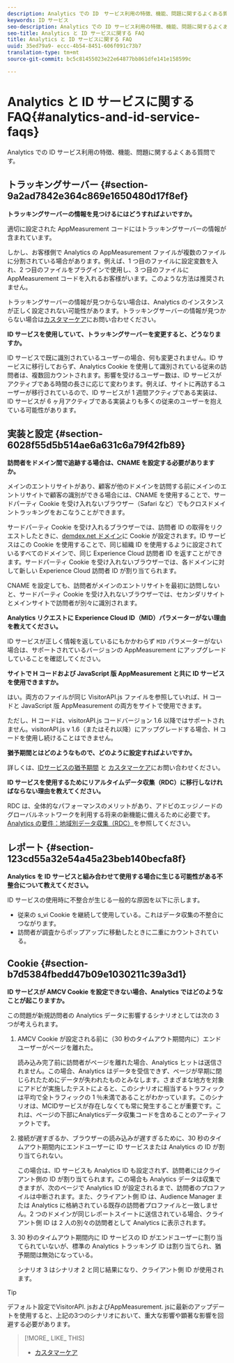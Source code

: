```yaml
---
description: Analytics での ID　サービス利用の特徴、機能、問題に関するよくある質問です。
keywords: ID サービス
seo-description: Analytics での ID サービス利用の特徴、機能、問題に関するよくある質問です。
seo-title: Analytics と ID サービスに関する FAQ
title: Analytics と ID サービスに関する FAQ
uuid: 35ed79a9- eccc-4b54-8451-606f091c73b7
translation-type: tm+mt
source-git-commit: bc5c81455023e22e64877bb861dfe141e158599c

---
```



# Analytics と ID サービスに関する FAQ{#analytics-and-id-service-faqs}

Analytics での ID サービス利用の特徴、機能、問題に関するよくある質問です。

## トラッキングサーバー {#section-9a2ad7842e364c869e1650480d17f8ef}

**トラッキングサーバーの情報を見つけるにはどうすればよいですか。**

適切に設定された AppMeasurement コードにはトラッキングサーバーの情報が含まれています。

しかし、お客様側で Analytics の AppMeasurement ファイルが複数のファイルに分割されている場合があります。例えば、1 つ目のファイルに設定変数を入れ、2 つ目のファイルをプラグインで使用し、3 つ目のファイルに AppMeasurement コードを入れるお客様がいます。このような方法は推奨されません。

トラッキングサーバーの情報が見つからない場合は、Analytics のインスタンスが正しく設定されない可能性があります。トラッキングサーバーの情報が見つからない場合は[カスタマーケア](https://helpx.adobe.com/marketing-cloud/contact-support.html)にお問い合わせください。

**ID サービスを使用していて、トラッキングサーバーを変更すると、どうなりますか。**

ID サービスで既に識別されているユーザーの場合、何も変更されません。ID サービスに移行しておらず、Analytics Cookie を使用して識別されている従来の訪問者は、複数回カウントされます。影響を受けるユーザー数は、ID サービスがアクティブである時間の長さに応じて変わります。例えば、サイトに再訪するユーザーが移行されているので、ID サービスが 1 週間アクティブである実装は、ID サービスが 6 ヶ月アクティブである実装よりも多くの従来のユーザーを抱えている可能性があります。

## 実装と設定 {#section-6028f55d5b514ae6a631c6a79f42fb89}

**訪問者をドメイン間で追跡する場合は、CNAME を設定する必要がありますか。**

メインのエントリサイトがあり、顧客が他のドメインを訪問する前にメインのエントリサイトで顧客の識別ができる場合には、CNAME を使用することで、サードパーティ Cookie を受け入れないブラウザー（Safari など）でもクロスドメイントラッキングをおこなうことができます。

サードパーティ Cookie を受け入れるブラウザーでは、訪問者 ID の取得をリクエストしたときに、[demdex.net ドメイン](https://marketing.adobe.com/resources/help/en_US/aam/demdex-calls.html)に Cookie が設定されます。ID サービスはこの Cookie を使用することで、同じ組織 ID を使用するように設定されているすべてのドメインで、同じ Experience Cloud 訪問者 ID を返すことができます。サードパーティ Cookie を受け入れないブラウザーでは、各ドメインに対して新しい Experience Cloud 訪問者 ID が割り当てられます。

CNAME を設定しても、訪問者がメインのエントリサイトを最初に訪問しないと、サードパーティ Cookie を受け入れないブラウザーでは、セカンダリサイトとメインサイトで訪問者が別々に識別されます。

**Analytics リクエストに Experience Cloud ID（MID）パラメーターがない理由を教えてください。**

ID サービスが正しく情報を返しているにもかかわらず `MID` パラメーターがない場合は、サポートされているバージョンの AppMeasurement にアップグレードしていることを確認してください。

**サイトで H コードおよび JavaScript 版 AppMeasurement と共に ID サービスを使用できますか。**

はい。両方のファイルが同じ VisitorAPI.js ファイルを参照していれば、H コードと JavaScript 版 AppMeasurement の両方をサイトで使用できます。

ただし、H コードは、visitorAPI.js コードバージョン 1.6 以降ではサポートされません。visitorAPI.js v 1.6（またはそれ以降）にアップグレードする場合、H コードを使用し続けることはできません。

**猶予期間とはどのようなもので、どのように設定すればよいですか。**

詳しくは、[IDサービスの猶予期間](../reference/analytics-reference/grace-period.md) と [カスタマーケア](https://helpx.adobe.com/marketing-cloud/contact-support.html)にお問い合わせください。

**ID サービスを使用するためにリアルタイムデータ収集（RDC）に移行しなければならない理由を教えてください。**

RDC は、全体的なパフォーマンスのメリットがあり、アドビのエッジノードのグローバルネットワークを利用する将来の新機能に備えるために必要です。[Analytics の要件：地域別データ収集（RDC）](../reference/requirements.md#section-7d04bb013bc84a25bae3b148bc0ca25f)を参照してください。

## レポート {#section-123cd55a32e54a45a23beb140becfa8f}

**Analytics を ID サービスと組み合わせて使用する場合に生じる可能性がある不整合について教えてください。**

ID サービスの使用時に不整合が生じる一般的な原因を以下に示します。

* 従来の s_vi Cookie を継続して使用している。これはデータ収集の不整合につながります。
* 訪問者が調査からポップアップに移動したときに二重にカウントされている。

## Cookie {#section-b7d5384fbedd47b09e1030211c39a3d1}

**ID サービスが AMCV Cookie を設定できない場合、Analytics ではどのようなことが起こりますか。**

この問題が新規訪問者の Analytics データに影響するシナリオとしては次の 3 つが考えられます。

1. AMCV Cookie が設定される前に（30 秒のタイムアウト期間内に）エンドユーザーがページを離れた。

   読み込み完了前に訪問者がページを離れた場合、Analytics ヒットは送信されません。この場合、Analytics はデータを受信できず、ページが早期に閉じられたためにデータが失われたものとみなします。さまざまな地方を対象にアドビが実施したテストによると、このシナリオに相当するトラフィックは平均で全トラフィックの 1 ％未満であることがわかっています。このシナリオは、MCIDサービスが存在しなくても常に発生することが重要です。これは、ページの下部にAnalyticsデータ収集コードを含めることのアーティファクトです。

1. 接続が遅すぎるか、ブラウザーの読み込みが遅すぎるために、30 秒のタイムアウト期間内にエンドユーザーに ID サービスまたは Analytics の ID が割り当てられない。

   この場合は、ID サービスも Analytics ID も設定されず、訪問者にはクライアント側の ID が割り当てられます。この場合も Analytics データは収集できますが、次のページで Analytics ID が設定されるまで、訪問者のプロファイルは中断されます。また、クライアント側 ID は、Audience Manager または Analytics に格納されている既存の訪問者プロファイルと一致しません。2 つのドメインが同じレポートスイートに送信されている場合、クライアント側 ID は 2 人の別々の訪問者として Analytics に表示されます。

1. 30 秒のタイムアウト期間内に ID サービスの ID がエンドユーザーに割り当てられていないが、標準の Analytics トラッキング ID は割り当てられ、猶予期間は無効になっている。

   シナリオ 3 はシナリオ 2 と同じ結果になり、クライアント側 ID が使用されます。

>[!TIP]
>
>デフォルト設定でVisitorAPI. jsおよびAppMeasurement. jsに最新のアップデートを使用すると、上記の3つのシナリオにおいて、重大な影響や顕著な影響を回避する必要があります。

>[!MORE_ LIKE_ THIS]
>
>* [カスタマーケア](https://helpx.adobe.com/marketing-cloud/contact-support.html)

